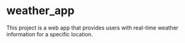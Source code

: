 # weather_app
This project is a web app that provides users with real-time weather information for a specific location.
